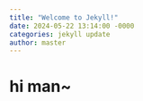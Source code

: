```yaml
---
title: "Welcome to Jekyll!"
date: 2024-05-22 13:14:00 -0000
categories: jekyll update
author: master
---
```

# hi man~
